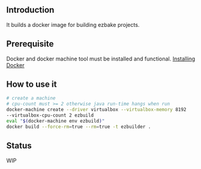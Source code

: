 ## Introduction

It builds a docker image for building ezbake projects.

## Prerequisite

Docker and docker machine tool must be installed and functional.
[Installing Docker](https://docs.docker.com/engine/installation/)

## How to use it

```bash
# create a machine
# cpu-count must >= 2 otherwise java run-time hangs when run
docker-machine create --driver virtualbox --virtualbox-memory 8192
--virtualbox-cpu-count 2 ezbuild
eval "$(docker-machine env ezbuild)"
docker build --force-rm=true --rm=true -t ezbuilder .
```

## Status

WIP
